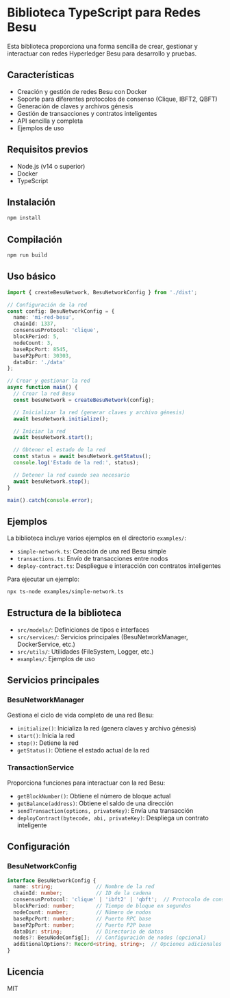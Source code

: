 # Biblioteca TypeScript para Redes Besu

Esta biblioteca proporciona una forma sencilla de crear, gestionar y interactuar con redes Hyperledger Besu para desarrollo y pruebas.

## Características

- Creación y gestión de redes Besu con Docker
- Soporte para diferentes protocolos de consenso (Clique, IBFT2, QBFT)
- Generación de claves y archivos génesis
- Gestión de transacciones y contratos inteligentes
- API sencilla y completa
- Ejemplos de uso

## Requisitos previos

- Node.js (v14 o superior)
- Docker
- TypeScript

## Instalación

```bash
npm install
```

## Compilación

```bash
npm run build
```

## Uso básico

```typescript
import { createBesuNetwork, BesuNetworkConfig } from './dist';

// Configuración de la red
const config: BesuNetworkConfig = {
  name: 'mi-red-besu',
  chainId: 1337,
  consensusProtocol: 'clique',
  blockPeriod: 5,
  nodeCount: 3,
  baseRpcPort: 8545,
  baseP2pPort: 30303,
  dataDir: './data'
};

// Crear y gestionar la red
async function main() {
  // Crear la red Besu
  const besuNetwork = createBesuNetwork(config);

  // Inicializar la red (generar claves y archivo génesis)
  await besuNetwork.initialize();

  // Iniciar la red
  await besuNetwork.start();

  // Obtener el estado de la red
  const status = await besuNetwork.getStatus();
  console.log('Estado de la red:', status);

  // Detener la red cuando sea necesario
  await besuNetwork.stop();
}

main().catch(console.error);
```

## Ejemplos

La biblioteca incluye varios ejemplos en el directorio `examples/`:

- `simple-network.ts`: Creación de una red Besu simple
- `transactions.ts`: Envío de transacciones entre nodos
- `deploy-contract.ts`: Despliegue e interacción con contratos inteligentes

Para ejecutar un ejemplo:

```bash
npx ts-node examples/simple-network.ts
```

## Estructura de la biblioteca

- `src/models/`: Definiciones de tipos e interfaces
- `src/services/`: Servicios principales (BesuNetworkManager, DockerService, etc.)
- `src/utils/`: Utilidades (FileSystem, Logger, etc.)
- `examples/`: Ejemplos de uso

## Servicios principales

### BesuNetworkManager

Gestiona el ciclo de vida completo de una red Besu:

- `initialize()`: Inicializa la red (genera claves y archivo génesis)
- `start()`: Inicia la red
- `stop()`: Detiene la red
- `getStatus()`: Obtiene el estado actual de la red

### TransactionService

Proporciona funciones para interactuar con la red Besu:

- `getBlockNumber()`: Obtiene el número de bloque actual
- `getBalance(address)`: Obtiene el saldo de una dirección
- `sendTransaction(options, privateKey)`: Envía una transacción
- `deployContract(bytecode, abi, privateKey)`: Despliega un contrato inteligente

## Configuración

### BesuNetworkConfig

```typescript
interface BesuNetworkConfig {
  name: string;              // Nombre de la red
  chainId: number;           // ID de la cadena
  consensusProtocol: 'clique' | 'ibft2' | 'qbft';  // Protocolo de consenso
  blockPeriod: number;       // Tiempo de bloque en segundos
  nodeCount: number;         // Número de nodos
  baseRpcPort: number;       // Puerto RPC base
  baseP2pPort: number;       // Puerto P2P base
  dataDir: string;           // Directorio de datos
  nodes?: BesuNodeConfig[];  // Configuración de nodos (opcional)
  additionalOptions?: Record<string, string>;  // Opciones adicionales
}
```

## Licencia

MIT